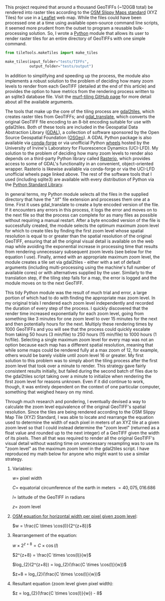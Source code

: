 This project required that around a thousand GeoTIFFs (~120GB total) be rendered into raster tiles according to the [OSM Slippy Maps standard](https://wiki.openstreetmap.org/wiki/Slippy_map) (XYZ Tiles) for use in a [Leaflet](https://leafletjs.com/) web map. While the files could have been processed one at a time using available open-source command line scripts, it seemed more prudent from the outset to program a reusable bulk-processing solution. So, I wrote a [Python](https://www.python.org/) module that allows its user to render raster tiles for an entire directory of GeoTIFFs with one simple command.
```python
from tileTools.makeTiles import make_tiles

make_tiles(input_folder="tests/TIFFs",
           output_folder="tests/output")
```
In addition to simplifying and speeding up the process, the module also implements a robust solution to the problem of deciding how many zoom levels to render from each GeoTIFF (detailed at the end of this article) and provides the option to have metrics from the rendering process written to an sqlite3 database file. Visit the [murf-tiling GitHub page](https://github.com/ualr-cahc/murf-tiling) for more detail about all the available arguments.

The tools that make up the core of the tiling process are [gdal2tiles](https://gdal.org/programs/gdal2tiles.html#gdal2tiles), which creates raster tiles from GeoTIFFs; and [gdal_translate](https://gdal.org/programs/gdal_translate.html#gdal-translate), which converts the original GeoTIFF file encoding to an 8-bit encoding suitable for use with gdal2tiles. Both of these tools are included in the Geospatial Data Abstraction Library ([GDAL](https://gdal.org/)), a collection of software sponsored by the Open Source Geospatial Foundation ([OSGeo](https://www.osgeo.org/)). A GDAL Python package is also available via [conda-forge](https://anaconda.org/conda-forge/gdal) or via unofficial Python [wheels](https://www.lfd.uci.edu/~gohlke/pythonlibs) hosted by the University of Irvine's Laboratory for Fluorescence Dynamics (UCI-LFD). My solution to the problem of deciding how many zoom levels to render also depends on a third-party Python library called [Rasterio](https://rasterio.readthedocs.io/en/latest/), which provides access to some of GDAL's functionality in an convenient, object-oriented wrapper. Rasterio is likewise available via conda-forge or via the UCI-LFD unofficial wheels page linked above. The rest of the software tools that I used (including sqlite3) are available with every distribution of Python via the [Python Standard Library](https://docs.python.org/3/library/).

In general terms, my Python module selects all the files in the supplied directory that have the ".tif" file extension and processes them one at a time. First it uses gdal_translate to create a byte encoded version of the file. If it encounters any errors in this process, it logs the error and moves on to the next file so that the process can complete for as many files as possible without requiring a manual restart. After a byte encoded version of the file is successfully created, the module selects the optimum maximum zoom level for which to create tiles by finding the first zoom level whose spatial resolution is equal to or greater than the spatial resolution of the original GeoTIFF, ensuring that all the original visual detail is available on the web map while avoiding the exponential increase in processing time that results from rendering unnecessary subsequent zoom levels (see below for the equation I use). Finally, armed with an appropriate maximum zoom level, the module creates a tile set via gdal2tiles - either with a set of default arguments (including multi-processing using the machine's full number of available cores) or with alternatives supplied by the user. Similarly to the translation step, if the tiling step fails for a map, the error is logged and the module moves on to the next GeoTIFF. 

This tidy Python module was the result of much trial and error, a large portion of which had to do with finding the appropriate max zoom level. In my original trials I rendered each zoom level independently and recorded the duration of every step of the process. I quickly discovered that the render time increased exponentially for each zoom level, going from something like 3 minutes for one zoom level to over 15 minutes for the next and then potentially hours for the next. Multiply these rendering times by 1000 GeoTIFFs and you will see that the process could quickly escalate from taking 50 hours (3 min/file) to 250 hours (15 min/file) to 1000 hours (1 hr/file). Selecting a single maximum zoom level for every map was not an option because each map has a different spatial resolution, meaning that while some maps could be rendered fully at a max zoom of 12, for example, others would be barely visible until zoom level 16 or greater. My first solution to this problem was to simply abort the tiling process after the first zoom level that took over a minute to render. This strategy gave fairly consistent results initially, but failed during the second batch of files due to the gdal2tiles script taking over a minute to initialize when rendering the first zoom level for reasons unknown. Even if it did continue to work, though, it was entirely dependent on the context of one particular computer, something that weighed heavy on my mind. 

Through much research and pondering, I eventually devised a way to calculate the zoom level equivalence of the original GeoTIFF's spatial resolution. Since the tiles are being rendered according to the OSM Slippy Map Tile (XYZ) Standard, I was able to locate and rearrange the equation used to determine the width of each pixel in meters of an XYZ tile at a given zoom level so that I could instead determine the "zoom level" (returned as a float value and rounded up to the next integer) of a GeoTIFF given the width of its pixels. Then all that was required to render all the original GeoTIFF's visual detail without wasting time on unnecessary resampling was to use its "zoom level" as the maximum zoom level in the gdal2tiles script. I have reproduced my math below for anyone who might want to use a similar strategy. 

1. Variables:

    $w =$ pixel width

    $C =$ equatorial circumference of the earth in meters $= 40,075,016.686$

    $l =$ latitude of the GeoTIFF in radians

    $z =$ zoom level

1. [OSM equation for horizontal width per pixel given zoom level](https://wiki.openstreetmap.org/wiki/Zoom_levels#:~:text=Distance%20per%20pixel%20math):

    $w = \frac{C \times \cos(l)}{2^{z+8}}$

1. Rearrangement of the equation:

    $w \times 2^{z+8} = C \times \cos(l)$

    $2^{z+8} = \frac{C \times \cos(l)}{w}$

    $log_{2}(2^{z+8}) = log_{2}(\frac{C \times \cos(l)}{w})$

    $z+8 = log_{2}(\frac{C \times \cos(l)}{w})$

1. Resultant equation (zoom level given pixel width):

    $z = log_{2}(\frac{C \times \cos(l)}{w}) - 8$
